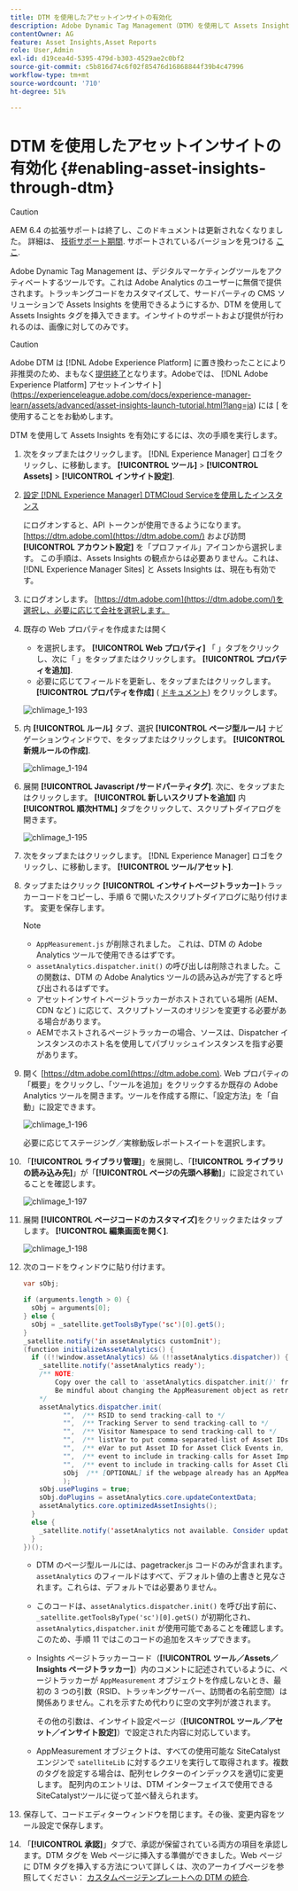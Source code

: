 ```yaml
---
title: DTM を使用したアセットインサイトの有効化
description: Adobe Dynamic Tag Management（DTM）を使用して Assets Insights を有効にする方法を学習します。
contentOwner: AG
feature: Asset Insights,Asset Reports
role: User,Admin
exl-id: d19cea4d-5395-479d-b303-4529ae2c0bf2
source-git-commit: c5b816d74c6f02f85476d16868844f39b4c47996
workflow-type: tm+mt
source-wordcount: '710'
ht-degree: 51%

---
```


# DTM を使用したアセットインサイトの有効化 {#enabling-asset-insights-through-dtm}

>[!CAUTION]
>
>AEM 6.4 の拡張サポートは終了し、このドキュメントは更新されなくなりました。 詳細は、 [技術サポート期間](https://helpx.adobe.com/jp/support/programs/eol-matrix.html). サポートされているバージョンを見つける [ここ](https://experienceleague.adobe.com/docs/?lang=ja).

Adobe Dynamic Tag Management は、デジタルマーケティングツールをアクティベートするツールです。これは Adobe Analytics のユーザーに無償で提供されます。トラッキングコードをカスタマイズして、サードパーティの CMS ソリューションで Assets Insights を使用できるようにするか、DTM を使用して Assets Insights タグを挿入できます。インサイトのサポートおよび提供が行われるのは、画像に対してのみです。

>[!CAUTION]
>
>Adobe DTM は [!DNL Adobe Experience Platform] に置き換わったことにより非推奨のため、まもなく[提供終了](https://medium.com/launch-by-adobe/dtm-plans-for-a-sunset-3c6aab003a6f)となります。Adobeでは、 [!DNL Adobe Experience Platform] アセットインサイト](https://experienceleague.adobe.com/docs/experience-manager-learn/assets/advanced/asset-insights-launch-tutorial.html?lang=ja) には [ を使用することをお勧めします。

DTM を使用して Assets Insights を有効にするには、次の手順を実行します。

1. 次をタップまたはクリックします。 [!DNL Experience Manager] ロゴをクリックし、に移動します。 **[!UICONTROL ツール]** > **[!UICONTROL Assets]** > **[!UICONTROL インサイト設定]**.
1. [設定 [!DNL Experience Manager] DTMCloud Serviceを使用したインスタンス](../sites-administering/dtm.md)

   にログオンすると、API トークンが使用できるようになります。 [https://dtm.adobe.com](https://dtm.adobe.com/) および訪問 **[!UICONTROL アカウント設定]** を「プロファイル」アイコンから選択します。 この手順は、Assets Insights の観点からは必要ありません。これは、 [!DNL Experience Manager Sites] と Assets Insights は、現在も有効です。

1. にログオンします。 [https://dtm.adobe.com](https://dtm.adobe.com/)を選択し、必要に応じて会社を選択します。
1. 既存の Web プロパティを作成または開く

   * を選択します。 **[!UICONTROL Web プロパティ]** 「 」タブをクリックし、次に「 」をタップまたはクリックします。 **[!UICONTROL プロパティを追加]**.
   * 必要に応じてフィールドを更新し、をタップまたはクリックします。 **[!UICONTROL プロパティを作成]** ( [ドキュメント](https://helpx.adobe.com/jp/experience-manager/using/dtm.html)) をクリックします。

   ![chlimage_1-193](assets/chlimage_1-193.png)

1. 内 **[!UICONTROL ルール]** タブ、選択 **[!UICONTROL ページ型ルール]** ナビゲーションウィンドウで、をタップまたはクリックします。 **[!UICONTROL 新規ルールの作成]**.

   ![chlimage_1-194](assets/chlimage_1-194.png)

1. 展開 **[!UICONTROL Javascript /サードパーティタグ]**. 次に、をタップまたはクリックします。 **[!UICONTROL 新しいスクリプトを追加]** 内 **[!UICONTROL 順次HTML]** タブをクリックして、スクリプトダイアログを開きます。

   ![chlimage_1-195](assets/chlimage_1-195.png)

1. 次をタップまたはクリックします。 [!DNL Experience Manager] ロゴをクリックし、に移動します。 **[!UICONTROL ツール/アセット]**.
1. タップまたはクリック **[!UICONTROL インサイトページトラッカー]**&#x200B;トラッカーコードをコピーし、手順 6 で開いたスクリプトダイアログに貼り付けます。 変更を保存します。

   >[!NOTE]
   >
   >* `AppMeasurement.js` が削除されました。 これは、DTM の Adobe Analytics ツールで使用できるはずです。
   >* `assetAnalytics.dispatcher.init()` の呼び出しは削除されました。この関数は、DTM の Adobe Analytics ツールの読み込みが完了すると呼び出されるはずです。
   >* アセットインサイトページトラッカーがホストされている場所 (AEM、CDN など ) に応じて、スクリプトソースのオリジンを変更する必要がある場合があります。
   >* AEMでホストされるページトラッカーの場合、ソースは、Dispatcher インスタンスのホスト名を使用してパブリッシュインスタンスを指す必要があります。


1. 開く [https://dtm.adobe.com](https://dtm.adobe.com). Web プロパティの「概要」をクリックし、「ツールを追加」をクリックするか既存の Adobe Analytics ツールを開きます。ツールを作成する際に、「設定方法」を「自動」に設定できます。

   ![chlimage_1-196](assets/chlimage_1-196.png)

   必要に応じてステージング／実稼動版レポートスイートを選択します。

1. 「**[!UICONTROL ライブラリ管理]**」を展開し、「**[!UICONTROL ライブラリの読み込み先]**」が「**[!UICONTROL ページの先頭へ移動]**」に設定されていることを確認します。

   ![chlimage_1-197](assets/chlimage_1-197.png)

1. 展開 **[!UICONTROL ページコードのカスタマイズ]**&#x200B;をクリックまたはタップします。 **[!UICONTROL 編集画面を開く]**.

   ![chlimage_1-198](assets/chlimage_1-198.png)

1. 次のコードをウィンドウに貼り付けます。

   ```java
   var sObj;
   
   if (arguments.length > 0) {
     sObj = arguments[0];
   } else {
     sObj = _satellite.getToolsByType('sc')[0].getS();
   }
   _satellite.notify('in assetAnalytics customInit');
   (function initializeAssetAnalytics() {
     if ((!!window.assetAnalytics) && (!!assetAnalytics.dispatcher)) {
       _satellite.notify('assetAnalytics ready');
       /** NOTE:
           Copy over the call to 'assetAnalytics.dispatcher.init()' from Assets Pagetracker
           Be mindful about changing the AppMeasurement object as retrieved above.
       */
       assetAnalytics.dispatcher.init(
             "",  /** RSID to send tracking-call to */
             "",  /** Tracking Server to send tracking-call to */
             "",  /** Visitor Namespace to send tracking-call to */
             "",  /** listVar to put comma-separated-list of Asset IDs for Asset Impression Events in tracking-call, e.g. 'listVar1' */
             "",  /** eVar to put Asset ID for Asset Click Events in, e.g. 'eVar3' */
             "",  /** event to include in tracking-calls for Asset Impression Events, e.g. 'event8' */
             "",  /** event to include in tracking-calls for Asset Click Events, e.g. 'event7' */
             sObj  /** [OPTIONAL] if the webpage already has an AppMeasurement object, please include the object here. If unspecified, Pagetracker Core shall create its own AppMeasurement object */
             );
       sObj.usePlugins = true;
       sObj.doPlugins = assetAnalytics.core.updateContextData;
       assetAnalytics.core.optimizedAssetInsights();
     }
     else {
       _satellite.notify('assetAnalytics not available. Consider updating the Custom Page Code', 4);
     }
   })();
   ```

   * DTM のページ型ルールには、pagetracker.js コードのみが含まれます。 `assetAnalytics` のフィールドはすべて、デフォルト値の上書きと見なされます。これらは、デフォルトでは必要ありません。
   * このコードは、`assetAnalytics.dispatcher.init()` を呼び出す前に、`_satellite.getToolsByType('sc')[0].getS()` が初期化され、`assetAnalytics,dispatcher.init` が使用可能であることを確認します。このため、手順 11 ではこのコードの追加をスキップできます。
   * Insights ページトラッカーコード（**[!UICONTROL ツール／Assets／Insights ページトラッカー]**）内のコメントに記述されているように、ページトラッカーが `AppMeasurement` オブジェクトを作成しないとき、最初の 3 つの引数（RSID、トラッキングサーバー、訪問者の名前空間）は関係ありません。これを示すため代わりに空の文字列が渡されます。

       その他の引数は、インサイト設定ページ（**[!UICONTROL ツール／アセット／インサイト設定]**）で設定された内容に対応しています。

   * AppMeasurement オブジェクトは、すべての使用可能な SiteCatalyst エンジンで `satelliteLib` に対するクエリを実行して取得されます。複数のタグを設定する場合は、配列セレクターのインデックスを適切に変更します。 配列内のエントリは、DTM インターフェイスで使用できるSiteCatalystツールに従って並べ替えられます。

1. 保存して、コードエディターウィンドウを閉じます。その後、変更内容をツール設定で保存します。
1. 「**[!UICONTROL 承認]**」タブで、承認が保留されている両方の項目を承認します。DTM タグを Web ページに挿入する準備ができました。Web ページに DTM タグを挿入する方法について詳しくは、次のアーカイブページを参照してください： [カスタムページテンプレートへの DTM の統合](https://web.archive.org/web/20180816221834/https://blogs.adobe.com/experiencedelivers/experience-management/integrating-dtm-custom-aem6-page-template).
